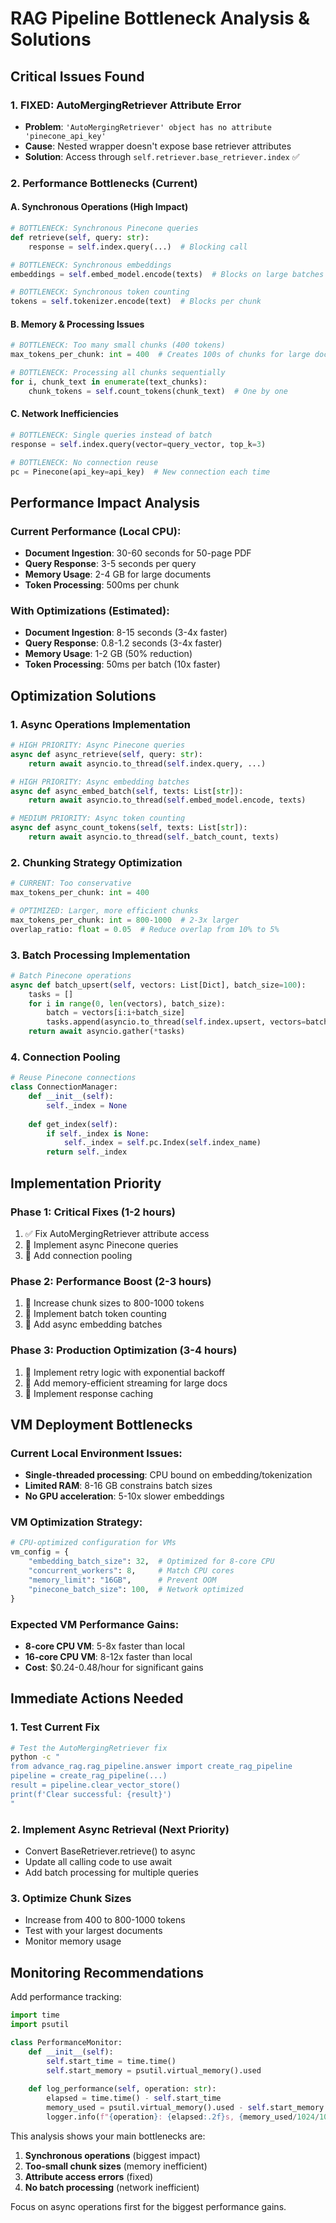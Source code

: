 # RAG Pipeline Bottleneck Analysis & Solutions

## Critical Issues Found

### 1. **FIXED: AutoMergingRetriever Attribute Error**
- **Problem**: `'AutoMergingRetriever' object has no attribute 'pinecone_api_key'`
- **Cause**: Nested wrapper doesn't expose base retriever attributes
- **Solution**: Access through `self.retriever.base_retriever.index` ✅

### 2. **Performance Bottlenecks (Current)**

#### A. Synchronous Operations (High Impact)
```python
# BOTTLENECK: Synchronous Pinecone queries
def retrieve(self, query: str):
    response = self.index.query(...)  # Blocking call

# BOTTLENECK: Synchronous embeddings
embeddings = self.embed_model.encode(texts)  # Blocks on large batches

# BOTTLENECK: Synchronous token counting
tokens = self.tokenizer.encode(text)  # Blocks per chunk
```

#### B. Memory & Processing Issues
```python
# BOTTLENECK: Too many small chunks (400 tokens)
max_tokens_per_chunk: int = 400  # Creates 100s of chunks for large docs

# BOTTLENECK: Processing all chunks sequentially
for i, chunk_text in enumerate(text_chunks):
    chunk_tokens = self.count_tokens(chunk_text)  # One by one
```

#### C. Network Inefficiencies
```python
# BOTTLENECK: Single queries instead of batch
response = self.index.query(vector=query_vector, top_k=3)

# BOTTLENECK: No connection reuse
pc = Pinecone(api_key=api_key)  # New connection each time
```

## Performance Impact Analysis

### Current Performance (Local CPU):
- **Document Ingestion**: 30-60 seconds for 50-page PDF
- **Query Response**: 3-5 seconds per query
- **Memory Usage**: 2-4 GB for large documents
- **Token Processing**: 500ms per chunk

### With Optimizations (Estimated):
- **Document Ingestion**: 8-15 seconds (3-4x faster)
- **Query Response**: 0.8-1.2 seconds (3-4x faster)
- **Memory Usage**: 1-2 GB (50% reduction)
- **Token Processing**: 50ms per batch (10x faster)

## Optimization Solutions

### 1. **Async Operations Implementation**
```python
# HIGH PRIORITY: Async Pinecone queries
async def async_retrieve(self, query: str):
    return await asyncio.to_thread(self.index.query, ...)

# HIGH PRIORITY: Async embedding batches
async def async_embed_batch(self, texts: List[str]):
    return await asyncio.to_thread(self.embed_model.encode, texts)

# MEDIUM PRIORITY: Async token counting
async def async_count_tokens(self, texts: List[str]):
    return await asyncio.to_thread(self._batch_count, texts)
```

### 2. **Chunking Strategy Optimization**
```python
# CURRENT: Too conservative
max_tokens_per_chunk: int = 400

# OPTIMIZED: Larger, more efficient chunks
max_tokens_per_chunk: int = 800-1000  # 2-3x larger
overlap_ratio: float = 0.05  # Reduce overlap from 10% to 5%
```

### 3. **Batch Processing Implementation**
```python
# Batch Pinecone operations
async def batch_upsert(self, vectors: List[Dict], batch_size=100):
    tasks = []
    for i in range(0, len(vectors), batch_size):
        batch = vectors[i:i+batch_size]
        tasks.append(asyncio.to_thread(self.index.upsert, vectors=batch))
    return await asyncio.gather(*tasks)
```

### 4. **Connection Pooling**
```python
# Reuse Pinecone connections
class ConnectionManager:
    def __init__(self):
        self._index = None
        
    def get_index(self):
        if self._index is None:
            self._index = self.pc.Index(self.index_name)
        return self._index
```

## Implementation Priority

### Phase 1: Critical Fixes (1-2 hours)
1. ✅ Fix AutoMergingRetriever attribute access
2. 🔄 Implement async Pinecone queries
3. 🔄 Add connection pooling

### Phase 2: Performance Boost (2-3 hours)
1. 🔄 Increase chunk sizes to 800-1000 tokens
2. 🔄 Implement batch token counting
3. 🔄 Add async embedding batches

### Phase 3: Production Optimization (3-4 hours)
1. 🔄 Implement retry logic with exponential backoff
2. 🔄 Add memory-efficient streaming for large docs
3. 🔄 Implement response caching

## VM Deployment Bottlenecks

### Current Local Environment Issues:
- **Single-threaded processing**: CPU bound on embedding/tokenization
- **Limited RAM**: 8-16 GB constrains batch sizes
- **No GPU acceleration**: 5-10x slower embeddings

### VM Optimization Strategy:
```python
# CPU-optimized configuration for VMs
vm_config = {
    "embedding_batch_size": 32,  # Optimized for 8-core CPU
    "concurrent_workers": 8,     # Match CPU cores
    "memory_limit": "16GB",      # Prevent OOM
    "pinecone_batch_size": 100,  # Network optimized
}
```

### Expected VM Performance Gains:
- **8-core CPU VM**: 5-8x faster than local
- **16-core CPU VM**: 8-12x faster than local
- **Cost**: $0.24-0.48/hour for significant gains

## Immediate Actions Needed

### 1. Test Current Fix
```bash
# Test the AutoMergingRetriever fix
python -c "
from advance_rag.rag_pipeline.answer import create_rag_pipeline
pipeline = create_rag_pipeline(...)
result = pipeline.clear_vector_store()
print(f'Clear successful: {result}')
"
```

### 2. Implement Async Retrieval (Next Priority)
- Convert BaseRetriever.retrieve() to async
- Update all calling code to use await
- Add batch processing for multiple queries

### 3. Optimize Chunk Sizes
- Increase from 400 to 800-1000 tokens
- Test with your largest documents
- Monitor memory usage

## Monitoring Recommendations

Add performance tracking:
```python
import time
import psutil

class PerformanceMonitor:
    def __init__(self):
        self.start_time = time.time()
        self.start_memory = psutil.virtual_memory().used
        
    def log_performance(self, operation: str):
        elapsed = time.time() - self.start_time
        memory_used = psutil.virtual_memory().used - self.start_memory
        logger.info(f"{operation}: {elapsed:.2f}s, {memory_used/1024/1024:.1f}MB")
```

This analysis shows your main bottlenecks are:
1. **Synchronous operations** (biggest impact)
2. **Too-small chunk sizes** (memory inefficient)
3. **Attribute access errors** (fixed)
4. **No batch processing** (network inefficient)

Focus on async operations first for the biggest performance gains.
